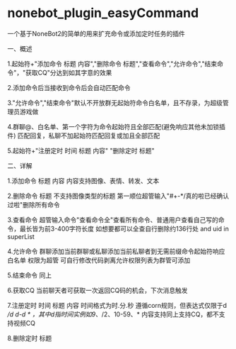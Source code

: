 # nonebot_plugin_easyCommand
 一个基于NoneBot2的简单的用来扩充命令或添加定时任务的插件

一、概述

1.起始符+"添加命令 标题 内容","删除命令 标题","查看命令","允许命令","结束命令"，"获取CQ"分达到如其字意的效果

2.添加命令后当接收到命令后会自动匹配命令

3."允许命令","结束命令"默认不开放群无起始符命令白名单，且不存录，为超级管理员游戏做

4.群聊@、白名单、第一个字符为命令起始符且全部匹配(避免响应其他未加锁插件) 匹配回复，私聊不加起始符匹配回复或加且全部匹配

5.起始符+"注册定时 时间 标题 内容" "删除定时 标题"


二、详解

1.添加命令 标题 内容 内容支持图像、表情、转发、文本

2.删除命令 标题 不支持图像类型的标题 第一顺位超管输入"#+-*/真的啦已经确认过啦"删除所有命令

3.查看命令 超管输入命令"查看命令全"查看所有命令、普通用户查看自己写的命令，最长皆为前3-400字符长度  如想要都可以全查自行删除约136行处 and uid in superList

4.允许命令 群聊添加当前群聊或私聊添加当前私聊者到无需前缀命令起始符响应白名单 权限为超管 可自行修改代码剥离允许权限列表为群管可添加

5.结束命令 同上

6.获取CQ 当前聊天者可获取一次返回CQ码的机会，下次消息触发

7.注册定时 时间 标题 内容 时间格式为时.分.秒 遵循corn规则，但表达式仅限于d */d d-d * ，其中d指时间实例如9、*/2、10-59、* 
内容支持同上支持CQ，都不支持视频CQ 

8.删除定时 标题
